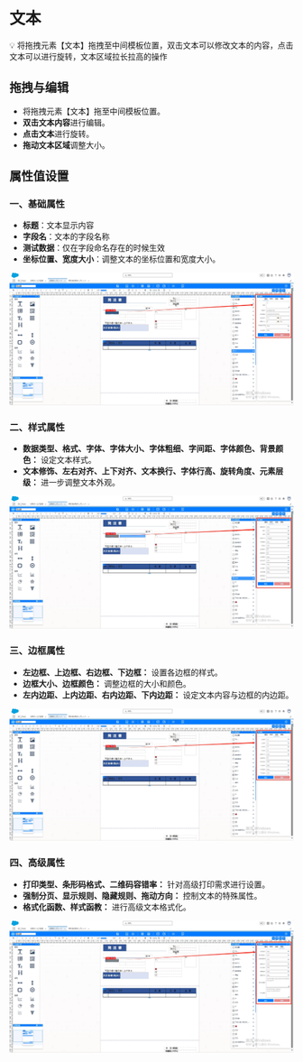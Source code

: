 # 文本

<aside>
💡 将拖拽元素【文本】拖拽至中间模板位置，双击文本可以修改文本的内容，点击文本可以进行旋转，文本区域拉长拉高的操作

</aside>

## **拖拽与编辑**

- 将拖拽元素【文本】拖至中间模板位置。
- **双击文本内容**进行编辑。
- **点击文本**进行旋转。
- **拖动文本区域**调整大小。

## 属性值设置

### 一、基础属性

- **标题**：文本显示内容
- **字段名**：文本的字段名称
- **测试数据**：仅在字段命名存在的时候生效
- **坐标位置、宽度大小**：调整文本的坐标位置和宽度大小。

![image](images/text1.png)
### 二、样式属性

- **数据类型、格式、字体、字体大小、字体粗细、字间距、字体颜色、背景颜色：** 设定文本样式。
- **文本修饰、左右对齐、上下对齐、文本换行、字体行高、旋转角度、元素层级：** 进一步调整文本外观。

![image](images/text2.png)
### 三、边框属性

- **左边框、上边框、右边框、下边框：** 设置各边框的样式。
- **边框大小、边框颜色：** 调整边框的大小和颜色。
- **左内边距、上内边距、右内边距、下内边距：** 设定文本内容与边框的内边距。

![image](images/text3.png)

### 四、高级属性

- **打印类型、条形码格式、二维码容错率：** 针对高级打印需求进行设置。
- **强制分页、显示规则、隐藏规则、拖动方向：** 控制文本的特殊属性。
- **格式化函数、样式函教：** 进行高级文本格式化。

![image](images/text4.png)